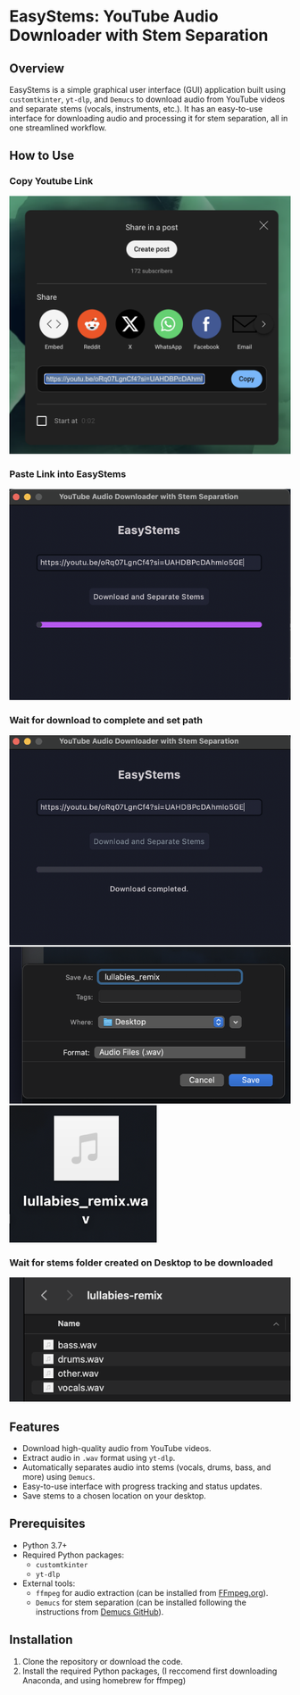 # EasyStems: YouTube Audio Downloader with Stem Separation

## Overview
EasyStems is a simple graphical user interface (GUI) application built using `customtkinter`, `yt-dlp`, and `Demucs` to download audio from YouTube videos and separate stems (vocals, instruments, etc.). It has an easy-to-use interface for downloading audio and processing it for stem separation, all in one streamlined workflow.

## How to Use
### Copy Youtube Link
![Copy Youtube Link](./Images/1.png)

### Paste Link into EasyStems
![Paste Link into EasyStems](./Images/2.png)

### Wait for download to complete and set path
![Wait for Download to Complete](./Images/3.png)
![Wait for Download to Complete](./Images/4.png)
![Wait for Download to Complete](./Images/4.5.png)

### Wait for stems folder created on Desktop to be downloaded
![Paste Link into EasyStems](./Images/5.png)

## Features
- Download high-quality audio from YouTube videos.
- Extract audio in `.wav` format using `yt-dlp`.
- Automatically separates audio into stems (vocals, drums, bass, and more) using `Demucs`.
- Easy-to-use interface with progress tracking and status updates.
- Save stems to a chosen location on your desktop.

## Prerequisites
- Python 3.7+
- Required Python packages:
  - `customtkinter`
  - `yt-dlp`
- External tools:
  - `ffmpeg` for audio extraction (can be installed from [FFmpeg.org](https://ffmpeg.org/download.html)).
  - `Demucs` for stem separation (can be installed following the instructions from [Demucs GitHub](https://github.com/facebookresearch/demucs)).

## Installation

1. Clone the repository or download the code.
2. Install the required Python packages, (I reccomend first downloading Anaconda, and using homebrew for ffmpeg)


